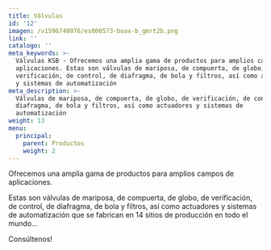 ```yaml
---
title: Válvulas
id: '12'
imagen: /v1596748076/es000573-boax-b_gmrt2b.png
link: ''
catalogo: ''
meta_keywords: >-
  Válvulas KSB - Ofrecemos una amplia gama de productos para amplios campos de
  aplicaciones. Estas son válvulas de mariposa, de compuerta, de globo, de
  verificación, de control, de diafragma, de bola y filtros, así como actuadores
  y sistemas de automatización
meta_description: >-
  Válvulas de mariposa, de compuerta, de globo, de verificación, de control, de
  diafragma, de bola y filtros, así como actuadores y sistemas de
  automatización 
weight: 13
menu:
  principal:
    parent: Productos
    weight: 2
---
```





Ofrecemos una amplia gama de productos para amplios campos de aplicaciones.

Estas son válvulas de mariposa, de compuerta, de globo, de verificación, de control, de diafragma, de bola y filtros, así como actuadores y sistemas de automatización que se fabrican en 14 sitios de producción en todo el mundo...

Consúltenos!
